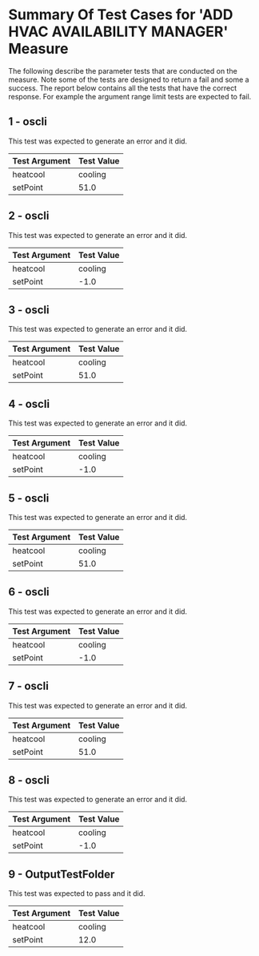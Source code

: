 # Summary Of Test Cases for 'ADD HVAC AVAILABILITY MANAGER' Measure
 
The following describe the parameter tests that are conducted on the measure. Note some of the 
tests are designed to return a fail and some a success. The report below contains all the tests that 
have the correct response. For example the argument range limit tests are expected to fail. 
 
## 1 - oscli
 
This test was expected to generate an error and it did.
 
| Test Argument | Test Value |
| ------------- | ---------- |
| heatcool |cooling |
| setPoint |51.0 |
 
## 2 - oscli
 
This test was expected to generate an error and it did.
 
| Test Argument | Test Value |
| ------------- | ---------- |
| heatcool |cooling |
| setPoint |-1.0 |
 
## 3 - oscli
 
This test was expected to generate an error and it did.
 
| Test Argument | Test Value |
| ------------- | ---------- |
| heatcool |cooling |
| setPoint |51.0 |
 
## 4 - oscli
 
This test was expected to generate an error and it did.
 
| Test Argument | Test Value |
| ------------- | ---------- |
| heatcool |cooling |
| setPoint |-1.0 |
 
## 5 - oscli
 
This test was expected to generate an error and it did.
 
| Test Argument | Test Value |
| ------------- | ---------- |
| heatcool |cooling |
| setPoint |51.0 |
 
## 6 - oscli
 
This test was expected to generate an error and it did.
 
| Test Argument | Test Value |
| ------------- | ---------- |
| heatcool |cooling |
| setPoint |-1.0 |
 
## 7 - oscli
 
This test was expected to generate an error and it did.
 
| Test Argument | Test Value |
| ------------- | ---------- |
| heatcool |cooling |
| setPoint |51.0 |
 
## 8 - oscli
 
This test was expected to generate an error and it did.
 
| Test Argument | Test Value |
| ------------- | ---------- |
| heatcool |cooling |
| setPoint |-1.0 |
 
## 9 - OutputTestFolder
 
This test was expected to pass and it did.
 
| Test Argument | Test Value |
| ------------- | ---------- |
| heatcool |cooling |
| setPoint |12.0 |
 
